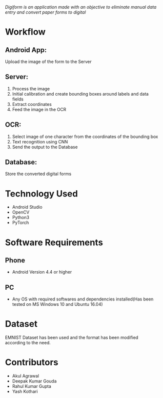 *﻿Digiform is an application made with an objective to eliminate manual data entry and convert paper forms to digital*


# Workflow
## Android App:
Upload the image of the form to the Server

## Server:
1. Process the image
2. Initial calibration and create bounding boxes around labels and data fields
3. Extract coordinates
4. Feed the image in the OCR

## OCR:
1. Select image of one character from the coordinates of the bounding box
2. Text recognition using CNN
3. Send the output to the Database

## Database:
Store the converted digital forms


# Technology Used
* Android Studio
* OpenCV
* Python3
* PyTorch


# Software Requirements
## Phone
* Android Version 4.4 or higher
## PC
* Any OS with required softwares and dependencies installed(Has been tested on MS Windows 10 and Ubuntu 16.04)


# Dataset
EMNIST Dataset has been used and the format has been modified according to the need.


# Contributors
* Akul Agrawal
* Deepak Kumar Gouda
* Rahul Kumar Gupta
* Yash Kothari
